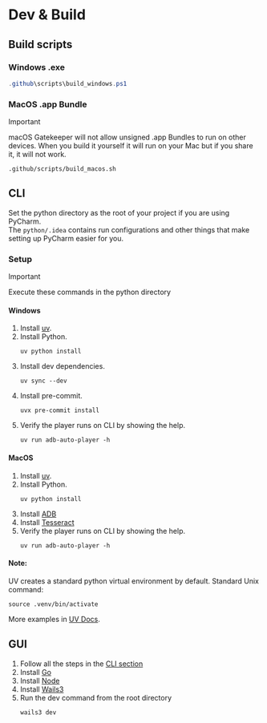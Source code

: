 # Dev & Build

## Build scripts
### Windows .exe
```powershell
.github\scripts\build_windows.ps1
```

### MacOS .app Bundle
> [!IMPORTANT]
> macOS Gatekeeper will not allow unsigned .app Bundles to run on other devices.
> When you build it yourself it will run on your Mac but if you share it, it will not work.
```shell
.github/scripts/build_macos.sh
```

## CLI
Set the python directory as the root of your project if you are using PyCharm.  
The `python/.idea` contains run configurations and other things that make setting up PyCharm easier for you.  

### Setup
> [!IMPORTANT]
> Execute these commands in the python directory
#### Windows
1. Install [uv](https://docs.astral.sh/uv/getting-started/installation).
2. Install Python.
    ```shell
    uv python install
    ```
3. Install dev dependencies.
   ```shell
   uv sync --dev
   ```
4. Install pre-commit.
   ```shell
   uvx pre-commit install
   ```
5. Verify the player runs on CLI by showing the help.
    ```shell
    uv run adb-auto-player -h
    ```

#### MacOS
1. Install [uv](https://docs.astral.sh/uv/getting-started/installation).
2. Install Python.
    ```shell
    uv python install
    ```
3. Install [ADB](https://formulae.brew.sh/cask/android-platform-tools)
4. Install [Tesseract](https://formulae.brew.sh/formula/tesseract)
5. Verify the player runs on CLI by showing the help.
    ```shell
    uv run adb-auto-player -h
    ```

#### Note:
UV creates a standard python virtual environment by default.
Standard Unix command:
```shell
source .venv/bin/activate
```
More examples in [UV Docs](https://docs.astral.sh/uv/pip/environments/#creating-a-virtual-environment).

## GUI
1. Follow all the steps in the [CLI section](#cli)
2. Install [Go](https://go.dev/dl/)
3. Install [Node](https://nodejs.org/en/download/)
4. Install [Wails3](https://v3alpha.wails.io/getting-started/installation/#installation)
5. Run the dev command from the root directory
   ```shell
   wails3 dev
   ```
